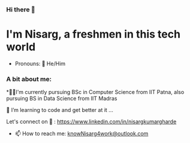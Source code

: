 ### Hi there 👋

 # I'm Nisarg, a freshmen in this tech world
- Pronouns: 🧑 He/Him
 ### A bit about me: 
 *🧑‍🎓I'm currently pursuing BSc in Computer Science from IIT Patna, also pursuing BS in Data Science from IIT Madras
 
 🌱 I’m learning to code and get better at it ...

Let's connect on 🤝 : https://www.linkedin.com/in/nisargkumargharde

- 📫 How to reach me: 
      knowNisarg4work@outlook.com
